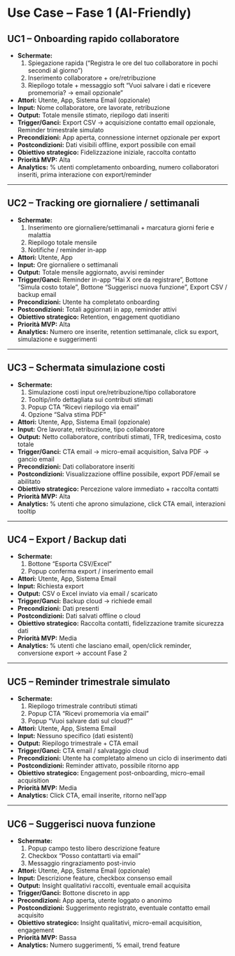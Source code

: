 # Use Case – Fase 1 (AI-Friendly)

## UC1 – Onboarding rapido collaboratore

- **Schermate:**
  1. Spiegazione rapida (“Registra le ore del tuo collaboratore in pochi secondi al giorno”)  
  2. Inserimento collaboratore + ore/retribuzione  
  3. Riepilogo totale + messaggio soft “Vuoi salvare i dati e ricevere promemoria? → email opzionale”
- **Attori:** Utente, App, Sistema Email (opzionale)
- **Input:** Nome collaboratore, ore lavorate, retribuzione
- **Output:** Totale mensile stimato, riepilogo dati inseriti
- **Trigger/Ganci:** Export CSV → acquisizione contatto email opzionale, Reminder trimestrale simulato
- **Precondizioni:** App aperta, connessione internet opzionale per export
- **Postcondizioni:** Dati visibili offline, export possibile con email
- **Obiettivo strategico:** Fidelizzazione iniziale, raccolta contatto
- **Priorità MVP:** Alta
- **Analytics:** % utenti completamento onboarding, numero collaboratori inseriti, prima interazione con export/reminder

---

## UC2 – Tracking ore giornaliere / settimanali

- **Schermate:**
  1. Inserimento ore giornaliere/settimanali  + marcatura giorni ferie e malattia
  2. Riepilogo totale mensile  
  3. Notifiche / reminder in-app
- **Attori:** Utente, App
- **Input:** Ore giornaliere o settimanali
- **Output:** Totale mensile aggiornato, avvisi reminder
- **Trigger/Ganci:** Reminder in-app “Hai X ore da registrare”, Bottone “Simula costo totale”, Bottone “Suggerisci nuova funzione”, Export CSV / backup email
- **Precondizioni:** Utente ha completato onboarding
- **Postcondizioni:** Totali aggiornati in app, reminder attivi
- **Obiettivo strategico:** Retention, engagement quotidiano
- **Priorità MVP:** Alta
- **Analytics:** Numero ore inserite, retention settimanale, click su export, simulazione e suggerimenti

---

## UC3 – Schermata simulazione costi

- **Schermate:**
  1. Simulazione costi input ore/retribuzione/tipo collaboratore  
  2. Tooltip/info dettagliata sui contributi stimati  
  3. Popup CTA “Ricevi riepilogo via email”  
  4. Opzione “Salva stima PDF”
- **Attori:** Utente, App, Sistema Email (opzionale)
- **Input:** Ore lavorate, retribuzione, tipo collaboratore
- **Output:** Netto collaboratore, contributi stimati, TFR, tredicesima, costo totale
- **Trigger/Ganci:** CTA email → micro-email acquisition, Salva PDF → gancio email
- **Precondizioni:** Dati collaboratore inseriti
- **Postcondizioni:** Visualizzazione offline possibile, export PDF/email se abilitato
- **Obiettivo strategico:** Percezione valore immediato + raccolta contatti
- **Priorità MVP:** Alta
- **Analytics:** % utenti che aprono simulazione, click CTA email, interazioni tooltip

---

## UC4 – Export / Backup dati

- **Schermate:**
  1. Bottone “Esporta CSV/Excel”  
  2. Popup conferma export / inserimento email
- **Attori:** Utente, App, Sistema Email
- **Input:** Richiesta export
- **Output:** CSV o Excel inviato via email / scaricato
- **Trigger/Ganci:** Backup cloud → richiede email
- **Precondizioni:** Dati presenti
- **Postcondizioni:** Dati salvati offline o cloud
- **Obiettivo strategico:** Raccolta contatti, fidelizzazione tramite sicurezza dati
- **Priorità MVP:** Media
- **Analytics:** % utenti che lasciano email, open/click reminder, conversione export → account Fase 2

---

## UC5 – Reminder trimestrale simulato

- **Schermate:**
  1. Riepilogo trimestrale contributi stimati  
  2. Popup CTA “Ricevi promemoria via email”  
  3. Popup “Vuoi salvare dati sul cloud?”
- **Attori:** Utente, App, Sistema Email
- **Input:** Nessuno specifico (dati esistenti)
- **Output:** Riepilogo trimestrale + CTA email
- **Trigger/Ganci:** CTA email / salvataggio cloud
- **Precondizioni:** Utente ha completato almeno un ciclo di inserimento dati
- **Postcondizioni:** Reminder attivato, possibile ritorno app
- **Obiettivo strategico:** Engagement post-onboarding, micro-email acquisition
- **Priorità MVP:** Media
- **Analytics:** Click CTA, email inserite, ritorno nell’app

---

## UC6 – Suggerisci nuova funzione

- **Schermate:**
  1. Popup campo testo libero descrizione feature  
  2. Checkbox “Posso contattarti via email”  
  3. Messaggio ringraziamento post-invio
- **Attori:** Utente, App, Sistema Email (opzionale)
- **Input:** Descrizione feature, checkbox consenso email
- **Output:** Insight qualitativi raccolti, eventuale email acquisita
- **Trigger/Ganci:** Bottone discreto in app
- **Precondizioni:** App aperta, utente loggato o anonimo
- **Postcondizioni:** Suggerimento registrato, eventuale contatto email acquisito
- **Obiettivo strategico:** Insight qualitativi, micro-email acquisition, engagement
- **Priorità MVP:** Bassa
- **Analytics:** Numero suggerimenti, % email, trend feature
